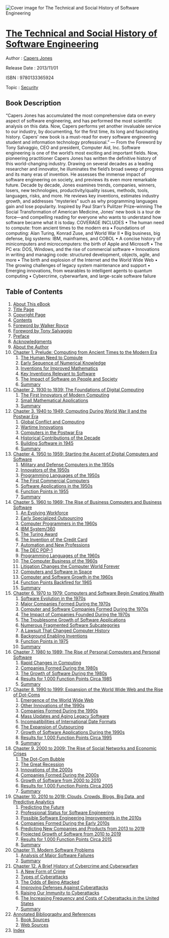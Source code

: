 ![Cover image for The Technical and Social History of Software Engineering](https://imgdetail.ebookreading.net/cover/cover/security/EB9780133365924.jpg)

[The Technical and Social History of Software Engineering](https://ebookreading.net/view/book/The+Technical+and+Social+History+of+Software+Engineering-EB9780133365924_1.html "The Technical and Social History of Software Engineering")
====================================================================================================================

Author : [Capers Jones](https://ebookreading.net/search/author/Capers+Jones)

Release Date : 2013/11/01

ISBN : 9780133365924

Topic : [Security](https://ebookreading.net/search/category/security)

Book Description
-----------------

“Capers Jones has accumulated the most comprehensive data on every aspect of software engineering, and has performed the most scientific analysis on this data. Now, Capers performs yet another invaluable service to our industry, by documenting, for the first time, its long and fascinating history. Capers’ new book is a must-read for every software engineering student and information technology professional.”
— From the Foreword by Tony Salvaggio, CEO and president, Computer Aid, Inc.
Software engineering is one of the world’s most exciting and important fields. Now, pioneering practitioner Capers Jones has written the definitive history of this world-changing industry. Drawing on several decades as a leading researcher and innovator, he illuminates the field’s broad sweep of progress and its many eras of invention. He assesses the immense impact of software engineering on society, and previews its even more remarkable future. Decade by decade, Jones examines trends, companies, winners, losers, new technologies, productivity/quality issues, methods, tools, languages, risks, and more. He reviews key inventions, estimates industry growth, and addresses “mysteries” such as why programming languages gain and lose popularity. Inspired by Paul Starr’s Pulitzer Prize–winning The Social Transformation of American Medicine, Jones’ new book is a tour de force—and compelling reading for everyone who wants to understand how software became what it is today.
COVERAGE INCLUDES
• The human need to compute: from ancient times to the modern era
• Foundations of computing: Alan Turing, Konrad Zuse, and World War II
• Big business, big defense, big systems: IBM, mainframes, and COBOL
• A concise history of minicomputers and microcomputers: the birth of Apple and Microsoft
• The PC era: DOS, Windows, and the rise of commercial software
• Innovations in writing and managing code: structured development, objects, agile, and more
• The birth and explosion of the Internet and the World Wide Web
• The growing challenges of legacy system maintenance and support
• Emerging innovations, from wearables to intelligent agents to quantum computing
• Cybercrime, cyberwarfare, and large-scale software failure
              
Table of Contents
-----------------

1. [About This eBook](https://ebookreading.net/view/book/The+Technical+and+Social+History+of+Software+Engineering-EB9780133365924_2.html)
1. [Title Page](https://ebookreading.net/view/book/The+Technical+and+Social+History+of+Software+Engineering-EB9780133365924_3.html)
1. [Copyright Page](https://ebookreading.net/view/book/The+Technical+and+Social+History+of+Software+Engineering-EB9780133365924_4.html)
1. [Contents](https://ebookreading.net/view/book/The+Technical+and+Social+History+of+Software+Engineering-EB9780133365924_5.html)
1. [Foreword by Walker Royce](https://ebookreading.net/view/book/The+Technical+and+Social+History+of+Software+Engineering-EB9780133365924_6.html)
1. [Foreword by Tony Salvaggio](https://ebookreading.net/view/book/The+Technical+and+Social+History+of+Software+Engineering-EB9780133365924_7.html)
1. [Preface](https://ebookreading.net/view/book/The+Technical+and+Social+History+of+Software+Engineering-EB9780133365924_8.html)
1. [Acknowledgments](https://ebookreading.net/view/book/The+Technical+and+Social+History+of+Software+Engineering-EB9780133365924_9.html)
1. [About the Author](https://ebookreading.net/view/book/The+Technical+and+Social+History+of+Software+Engineering-EB9780133365924_10.html)
1. [Chapter 1. Prelude: Computing from Ancient Times to the Modern Era](https://ebookreading.net/view/book/The+Technical+and+Social+History+of+Software+Engineering-EB9780133365924_11.html)
    1. [The Human Need to Compute](https://ebookreading.net/view/book/The+Technical+and+Social+History+of+Software+Engineering-EB9780133365924_11.html#ch01lev1sec1)
    1. [Early Sequence of Numerical Knowledge](https://ebookreading.net/view/book/The+Technical+and+Social+History+of+Software+Engineering-EB9780133365924_11.html#ch01lev1sec2)
    1. [Inventions for Improved Mathematics](https://ebookreading.net/view/book/The+Technical+and+Social+History+of+Software+Engineering-EB9780133365924_11.html#ch01lev1sec3)
    1. [Key Inventions Relevant to Software](https://ebookreading.net/view/book/The+Technical+and+Social+History+of+Software+Engineering-EB9780133365924_11.html#ch01lev1sec4)
    1. [The Impact of Software on People and Society](https://ebookreading.net/view/book/The+Technical+and+Social+History+of+Software+Engineering-EB9780133365924_11.html#ch01lev1sec5)
    1. [Summary](https://ebookreading.net/view/book/The+Technical+and+Social+History+of+Software+Engineering-EB9780133365924_11.html#ch01lev1sec6)
1. [Chapter 2. 1930 to 1939: The Foundations of Digital Computing](https://ebookreading.net/view/book/The+Technical+and+Social+History+of+Software+Engineering-EB9780133365924_12.html)
    1. [The First Innovators of Modern Computing](https://ebookreading.net/view/book/The+Technical+and+Social+History+of+Software+Engineering-EB9780133365924_12.html#ch02lev1sec1)
    1. [Small Mathematical Applications](https://ebookreading.net/view/book/The+Technical+and+Social+History+of+Software+Engineering-EB9780133365924_12.html#ch02lev1sec2)
    1. [Summary](https://ebookreading.net/view/book/The+Technical+and+Social+History+of+Software+Engineering-EB9780133365924_12.html#ch02lev1sec3)
1. [Chapter 3. 1940 to 1949: Computing During World War II and the Postwar Era](https://ebookreading.net/view/book/The+Technical+and+Social+History+of+Software+Engineering-EB9780133365924_13.html)
    1. [Global Conflict and Computing](https://ebookreading.net/view/book/The+Technical+and+Social+History+of+Software+Engineering-EB9780133365924_13.html#ch03lev1sec1)
    1. [Wartime Innovations](https://ebookreading.net/view/book/The+Technical+and+Social+History+of+Software+Engineering-EB9780133365924_13.html#ch03lev1sec2)
    1. [Computers in the Postwar Era](https://ebookreading.net/view/book/The+Technical+and+Social+History+of+Software+Engineering-EB9780133365924_13.html#ch03lev1sec3)
    1. [Historical Contributions of the Decade](https://ebookreading.net/view/book/The+Technical+and+Social+History+of+Software+Engineering-EB9780133365924_13.html#ch03lev1sec4)
    1. [Building Software in 1945](https://ebookreading.net/view/book/The+Technical+and+Social+History+of+Software+Engineering-EB9780133365924_13.html#ch03lev1sec5)
    1. [Summary](https://ebookreading.net/view/book/The+Technical+and+Social+History+of+Software+Engineering-EB9780133365924_13.html#ch03lev1sec6)
1. [Chapter 4. 1950 to 1959: Starting the Ascent of Digital Computers and Software](https://ebookreading.net/view/book/The+Technical+and+Social+History+of+Software+Engineering-EB9780133365924_14.html)
    1. [Military and Defense Computers in the 1950s](https://ebookreading.net/view/book/The+Technical+and+Social+History+of+Software+Engineering-EB9780133365924_14.html#ch04lev1sec1)
    1. [Innovators of the 1950s](https://ebookreading.net/view/book/The+Technical+and+Social+History+of+Software+Engineering-EB9780133365924_14.html#ch04lev1sec2)
    1. [Programming Languages of the 1950s](https://ebookreading.net/view/book/The+Technical+and+Social+History+of+Software+Engineering-EB9780133365924_14.html#ch04lev1sec3)
    1. [The First Commercial Computers](https://ebookreading.net/view/book/The+Technical+and+Social+History+of+Software+Engineering-EB9780133365924_14.html#ch04lev1sec4)
    1. [Software Applications in the 1950s](https://ebookreading.net/view/book/The+Technical+and+Social+History+of+Software+Engineering-EB9780133365924_14.html#ch04lev1sec5)
    1. [Function Points in 1955](https://ebookreading.net/view/book/The+Technical+and+Social+History+of+Software+Engineering-EB9780133365924_14.html#ch04lev1sec6)
    1. [Summary](https://ebookreading.net/view/book/The+Technical+and+Social+History+of+Software+Engineering-EB9780133365924_14.html#ch04lev1sec7)
1. [Chapter 5. 1960 to 1969: The Rise of Business Computers and Business Software](https://ebookreading.net/view/book/The+Technical+and+Social+History+of+Software+Engineering-EB9780133365924_15.html)
    1. [An Evolving Workforce](https://ebookreading.net/view/book/The+Technical+and+Social+History+of+Software+Engineering-EB9780133365924_15.html#ch05lev1sec1)
    1. [Early Specialized Outsourcing](https://ebookreading.net/view/book/The+Technical+and+Social+History+of+Software+Engineering-EB9780133365924_15.html#ch05lev1sec2)
    1. [Computer Programmers in the 1960s](https://ebookreading.net/view/book/The+Technical+and+Social+History+of+Software+Engineering-EB9780133365924_15.html#ch05lev1sec3)
    1. [IBM System/360](https://ebookreading.net/view/book/The+Technical+and+Social+History+of+Software+Engineering-EB9780133365924_15.html#ch05lev1sec4)
    1. [The Turing Award](https://ebookreading.net/view/book/The+Technical+and+Social+History+of+Software+Engineering-EB9780133365924_15.html#ch05lev1sec5)
    1. [The Invention of the Credit Card](https://ebookreading.net/view/book/The+Technical+and+Social+History+of+Software+Engineering-EB9780133365924_15.html#ch05lev1sec6)
    1. [Automation and New Professions](https://ebookreading.net/view/book/The+Technical+and+Social+History+of+Software+Engineering-EB9780133365924_15.html#ch05lev1sec7)
    1. [The DEC PDP-1](https://ebookreading.net/view/book/The+Technical+and+Social+History+of+Software+Engineering-EB9780133365924_15.html#ch05lev1sec8)
    1. [Programming Languages of the 1960s](https://ebookreading.net/view/book/The+Technical+and+Social+History+of+Software+Engineering-EB9780133365924_15.html#ch05lev1sec9)
    1. [The Computer Business of the 1960s](https://ebookreading.net/view/book/The+Technical+and+Social+History+of+Software+Engineering-EB9780133365924_15.html#ch05lev1sec10)
    1. [Litigation Changes the Computer World Forever](https://ebookreading.net/view/book/The+Technical+and+Social+History+of+Software+Engineering-EB9780133365924_15.html#ch05lev1sec11)
    1. [Computers and Software in Space](https://ebookreading.net/view/book/The+Technical+and+Social+History+of+Software+Engineering-EB9780133365924_15.html#ch05lev1sec12)
    1. [Computer and Software Growth in the 1960s](https://ebookreading.net/view/book/The+Technical+and+Social+History+of+Software+Engineering-EB9780133365924_15.html#ch05lev1sec13)
    1. [Function Points Backfired for 1965](https://ebookreading.net/view/book/The+Technical+and+Social+History+of+Software+Engineering-EB9780133365924_15.html#ch05lev1sec14)
    1. [Summary](https://ebookreading.net/view/book/The+Technical+and+Social+History+of+Software+Engineering-EB9780133365924_15.html#ch05lev1sec15)
1. [Chapter 6. 1970 to 1979: Computers and Software Begin Creating Wealth](https://ebookreading.net/view/book/The+Technical+and+Social+History+of+Software+Engineering-EB9780133365924_16.html)
    1. [Software Evolution in the 1970s](https://ebookreading.net/view/book/The+Technical+and+Social+History+of+Software+Engineering-EB9780133365924_16.html#ch06lev1sec1)
    1. [Major Companies Formed During the 1970s](https://ebookreading.net/view/book/The+Technical+and+Social+History+of+Software+Engineering-EB9780133365924_16.html#ch06lev1sec2)
    1. [Computer and Software Companies Formed During the 1970s](https://ebookreading.net/view/book/The+Technical+and+Social+History+of+Software+Engineering-EB9780133365924_16.html#ch06lev1sec3)
    1. [The Impact of Companies Founded During the 1970s](https://ebookreading.net/view/book/The+Technical+and+Social+History+of+Software+Engineering-EB9780133365924_16.html#ch06lev1sec4)
    1. [The Troublesome Growth of Software Applications](https://ebookreading.net/view/book/The+Technical+and+Social+History+of+Software+Engineering-EB9780133365924_16.html#ch06lev1sec5)
    1. [Numerous Fragmented Software Subcategories](https://ebookreading.net/view/book/The+Technical+and+Social+History+of+Software+Engineering-EB9780133365924_16.html#ch06lev1sec6)
    1. [A Lawsuit That Changed Computer History](https://ebookreading.net/view/book/The+Technical+and+Social+History+of+Software+Engineering-EB9780133365924_16.html#ch06lev1sec7)
    1. [Background Enabling Inventions](https://ebookreading.net/view/book/The+Technical+and+Social+History+of+Software+Engineering-EB9780133365924_16.html#ch06lev1sec8)
    1. [Function Points in 1975](https://ebookreading.net/view/book/The+Technical+and+Social+History+of+Software+Engineering-EB9780133365924_16.html#ch06lev1sec9)
    1. [Summary](https://ebookreading.net/view/book/The+Technical+and+Social+History+of+Software+Engineering-EB9780133365924_16.html#ch06lev1sec10)
1. [Chapter 7. 1980 to 1989: The Rise of Personal Computers and Personal Software](https://ebookreading.net/view/book/The+Technical+and+Social+History+of+Software+Engineering-EB9780133365924_17.html)
    1. [Rapid Changes in Computing](https://ebookreading.net/view/book/The+Technical+and+Social+History+of+Software+Engineering-EB9780133365924_17.html#ch07lev1sec1)
    1. [Companies Formed During the 1980s](https://ebookreading.net/view/book/The+Technical+and+Social+History+of+Software+Engineering-EB9780133365924_17.html#ch07lev1sec2)
    1. [The Growth of Software During the 1980s](https://ebookreading.net/view/book/The+Technical+and+Social+History+of+Software+Engineering-EB9780133365924_17.html#ch07lev1sec3)
    1. [Results for 1,000 Function Points Circa 1985](https://ebookreading.net/view/book/The+Technical+and+Social+History+of+Software+Engineering-EB9780133365924_17.html#ch07lev1sec4)
    1. [Summary](https://ebookreading.net/view/book/The+Technical+and+Social+History+of+Software+Engineering-EB9780133365924_17.html#ch07lev1sec5)
1. [Chapter 8. 1990 to 1999: Expansion of the World Wide Web and the Rise of Dot-Coms](https://ebookreading.net/view/book/The+Technical+and+Social+History+of+Software+Engineering-EB9780133365924_18.html)
    1. [Emergence of the World Wide Web](https://ebookreading.net/view/book/The+Technical+and+Social+History+of+Software+Engineering-EB9780133365924_18.html#ch08lev1sec1)
    1. [Other Innovations of the 1990s](https://ebookreading.net/view/book/The+Technical+and+Social+History+of+Software+Engineering-EB9780133365924_18.html#ch08lev1sec2)
    1. [Companies Formed During the 1990s](https://ebookreading.net/view/book/The+Technical+and+Social+History+of+Software+Engineering-EB9780133365924_18.html#ch08lev1sec3)
    1. [Mass Updates and Aging Legacy Software](https://ebookreading.net/view/book/The+Technical+and+Social+History+of+Software+Engineering-EB9780133365924_18.html#ch08lev1sec4)
    1. [Incompatibilities of International Date Formats](https://ebookreading.net/view/book/The+Technical+and+Social+History+of+Software+Engineering-EB9780133365924_18.html#ch08lev1sec5)
    1. [The Expansion of Outsourcing](https://ebookreading.net/view/book/The+Technical+and+Social+History+of+Software+Engineering-EB9780133365924_18.html#ch08lev1sec6)
    1. [Growth of Software Applications During the 1990s](https://ebookreading.net/view/book/The+Technical+and+Social+History+of+Software+Engineering-EB9780133365924_18.html#ch08lev1sec7)
    1. [Results for 1,000 Function Points Circa 1995](https://ebookreading.net/view/book/The+Technical+and+Social+History+of+Software+Engineering-EB9780133365924_18.html#ch08lev1sec8)
    1. [Summary](https://ebookreading.net/view/book/The+Technical+and+Social+History+of+Software+Engineering-EB9780133365924_18.html#ch08lev1sec9)
1. [Chapter 9. 2000 to 2009: The Rise of Social Networks and Economic Crises](https://ebookreading.net/view/book/The+Technical+and+Social+History+of+Software+Engineering-EB9780133365924_19.html)
    1. [The Dot-Com Bubble](https://ebookreading.net/view/book/The+Technical+and+Social+History+of+Software+Engineering-EB9780133365924_19.html#ch09lev1sec1)
    1. [The Great Recession](https://ebookreading.net/view/book/The+Technical+and+Social+History+of+Software+Engineering-EB9780133365924_19.html#ch09lev1sec2)
    1. [Innovations of the 2000s](https://ebookreading.net/view/book/The+Technical+and+Social+History+of+Software+Engineering-EB9780133365924_19.html#ch09lev1sec3)
    1. [Companies Formed During the 2000s](https://ebookreading.net/view/book/The+Technical+and+Social+History+of+Software+Engineering-EB9780133365924_19.html#ch09lev1sec4)
    1. [Growth of Software from 2000 to 2010](https://ebookreading.net/view/book/The+Technical+and+Social+History+of+Software+Engineering-EB9780133365924_19.html#ch09lev1sec5)
    1. [Results for 1,000 Function Points Circa 2005](https://ebookreading.net/view/book/The+Technical+and+Social+History+of+Software+Engineering-EB9780133365924_19.html#ch09lev1sec6)
    1. [Summary](https://ebookreading.net/view/book/The+Technical+and+Social+History+of+Software+Engineering-EB9780133365924_19.html#ch09lev1sec7)
1. [Chapter 10. 2010 to 2019: Clouds, Crowds, Blogs, Big Data, and Predictive Analytics](https://ebookreading.net/view/book/The+Technical+and+Social+History+of+Software+Engineering-EB9780133365924_20.html)
    1. [Predicting the Future](https://ebookreading.net/view/book/The+Technical+and+Social+History+of+Software+Engineering-EB9780133365924_20.html#ch10lev1sec1)
    1. [Professional Status for Software Engineering](https://ebookreading.net/view/book/The+Technical+and+Social+History+of+Software+Engineering-EB9780133365924_20.html#ch10lev1sec2)
    1. [Possible Software Engineering Improvements in the 2010s](https://ebookreading.net/view/book/The+Technical+and+Social+History+of+Software+Engineering-EB9780133365924_20.html#ch10lev1sec3)
    1. [Companies Formed During the Early 2010s](https://ebookreading.net/view/book/The+Technical+and+Social+History+of+Software+Engineering-EB9780133365924_20.html#ch10lev1sec4)
    1. [Predicting New Companies and Products from 2013 to 2019](https://ebookreading.net/view/book/The+Technical+and+Social+History+of+Software+Engineering-EB9780133365924_20.html#ch10lev1sec5)
    1. [Projected Growth of Software from 2010 to 2019](https://ebookreading.net/view/book/The+Technical+and+Social+History+of+Software+Engineering-EB9780133365924_20.html#ch10lev1sec6)
    1. [Results for 1,000 Function Points Circa 2015](https://ebookreading.net/view/book/The+Technical+and+Social+History+of+Software+Engineering-EB9780133365924_20.html#ch10lev1sec7)
    1. [Summary](https://ebookreading.net/view/book/The+Technical+and+Social+History+of+Software+Engineering-EB9780133365924_20.html#ch10lev1sec8)
1. [Chapter 11. Modern Software Problems](https://ebookreading.net/view/book/The+Technical+and+Social+History+of+Software+Engineering-EB9780133365924_21.html)
    1. [Analysis of Major Software Failures](https://ebookreading.net/view/book/The+Technical+and+Social+History+of+Software+Engineering-EB9780133365924_21.html#ch11lev1sec1)
    1. [Summary](https://ebookreading.net/view/book/The+Technical+and+Social+History+of+Software+Engineering-EB9780133365924_21.html#ch11lev1sec2)
1. [Chapter 12. A Brief History of Cybercrime and Cyberwarfare](https://ebookreading.net/view/book/The+Technical+and+Social+History+of+Software+Engineering-EB9780133365924_22.html)
    1. [A New Form of Crime](https://ebookreading.net/view/book/The+Technical+and+Social+History+of+Software+Engineering-EB9780133365924_22.html#ch12lev1sec1)
    1. [Types of Cyberattacks](https://ebookreading.net/view/book/The+Technical+and+Social+History+of+Software+Engineering-EB9780133365924_22.html#ch12lev1sec2)
    1. [The Odds of Being Attacked](https://ebookreading.net/view/book/The+Technical+and+Social+History+of+Software+Engineering-EB9780133365924_22.html#ch12lev1sec3)
    1. [Improving Defenses Against Cyberattacks](https://ebookreading.net/view/book/The+Technical+and+Social+History+of+Software+Engineering-EB9780133365924_22.html#ch12lev1sec4)
    1. [Raising Our Immunity to Cyberattacks](https://ebookreading.net/view/book/The+Technical+and+Social+History+of+Software+Engineering-EB9780133365924_22.html#ch12lev1sec5)
    1. [The Increasing Frequency and Costs of Cyberattacks in the United States](https://ebookreading.net/view/book/The+Technical+and+Social+History+of+Software+Engineering-EB9780133365924_22.html#ch12lev1sec6)
    1. [Summary](https://ebookreading.net/view/book/The+Technical+and+Social+History+of+Software+Engineering-EB9780133365924_22.html#ch12lev1sec7)
1. [Annotated Bibliography and References](https://ebookreading.net/view/book/The+Technical+and+Social+History+of+Software+Engineering-EB9780133365924_23.html)
    1. [Book Sources](https://ebookreading.net/view/book/The+Technical+and+Social+History+of+Software+Engineering-EB9780133365924_23.html#app01lev1sec1)
    1. [Web Sources](https://ebookreading.net/view/book/The+Technical+and+Social+History+of+Software+Engineering-EB9780133365924_23.html#app01lev1sec2)
1. [Index](https://ebookreading.net/view/book/The+Technical+and+Social+History+of+Software+Engineering-EB9780133365924_24.html)
